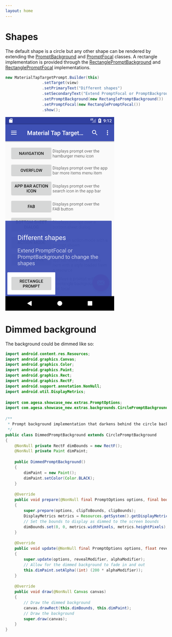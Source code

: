 ```yaml
---
layout: home
---
```


# Shapes

The default shape is a circle but any other shape can be rendered by extending the [PromptBackground](https://github.com/sjwall/MaterialTapTargetPrompt/blob/master/library/src/main/java/uk/co/samuelwall/materialtaptargetprompt/extras/PromptBackground.java) and [PromptFocal](https://github.com/sjwall/MaterialTapTargetPrompt/blob/master/library/src/main/java/uk/co/samuelwall/materialtaptargetprompt/extras/PromptFocal.java) classes.
A rectangle implementation is provided through the [RectanglePromptBackground](https://github.com/sjwall/MaterialTapTargetPrompt/blob/master/library/src/main/java/uk/co/samuelwall/materialtaptargetprompt/extras/backgrounds/RectanglePromptBackground.java) and [RectanglePromptFocal](https://github.com/sjwall/MaterialTapTargetPrompt/blob/master/library/src/main/java/uk/co/samuelwall/materialtaptargetprompt/extras/focals/RectanglePromptFocal.java) implementations.


```java
new MaterialTapTargetPrompt.Builder(this)
                .setTarget(view)
                .setPrimaryText("Different shapes")
                .setSecondaryText("Extend PromptFocal or PromptBackground to change the shapes")
                .setPromptBackground(new RectanglePromptBackground())
                .setPromptFocal(new RectanglePromptFocal())
                .show();
```

![Rectangle Example](assets/example_rectangle.png)

# Dimmed background

The background could be dimmed like so:

```java
import android.content.res.Resources;
import android.graphics.Canvas;
import android.graphics.Color;
import android.graphics.Paint;
import android.graphics.Rect;
import android.graphics.RectF;
import android.support.annotation.NonNull;
import android.util.DisplayMetrics;

import com.agesa.showcase_new.extras.PromptOptions;
import com.agesa.showcase_new.extras.backgrounds.CirclePromptBackground;

/**
 * Prompt background implementation that darkens behind the circle background.
 */
public class DimmedPromptBackground extends CirclePromptBackground
{
    @NonNull private RectF dimBounds = new RectF();
    @NonNull private Paint dimPaint;

    public DimmedPromptBackground()
    {
        dimPaint = new Paint();
        dimPaint.setColor(Color.BLACK);
    }

    @Override
    public void prepare(@NonNull final PromptOptions options, final boolean clipToBounds, @NonNull Rect clipBounds)
    {
        super.prepare(options, clipToBounds, clipBounds);
        DisplayMetrics metrics = Resources.getSystem().getDisplayMetrics();
        // Set the bounds to display as dimmed to the screen bounds
        dimBounds.set(0, 0, metrics.widthPixels, metrics.heightPixels);
    }

    @Override
    public void update(@NonNull final PromptOptions options, float revealModifier, float alphaModifier)
    {
        super.update(options, revealModifier, alphaModifier);
        // Allow for the dimmed background to fade in and out
        this.dimPaint.setAlpha((int) (200 * alphaModifier));
    }

    @Override
    public void draw(@NonNull Canvas canvas)
    {
        // Draw the dimmed background
        canvas.drawRect(this.dimBounds, this.dimPaint);
        // Draw the background
        super.draw(canvas);
    }
}
```
